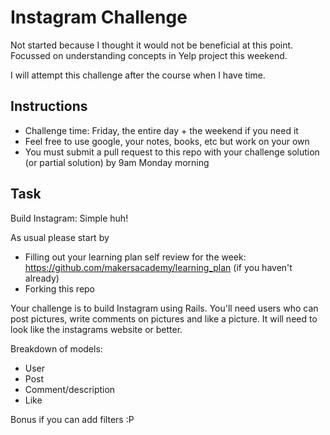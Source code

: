 Instagram Challenge
===================

Not started because I thought it would not be beneficial at this point. Focussed on understanding concepts in Yelp project this weekend.

I will attempt this challenge after the course when I have time.

Instructions
-------
* Challenge time: Friday, the entire day + the weekend if you need it
* Feel free to use google, your notes, books, etc but work on your own
* You must submit a pull request to this repo with your challenge solution (or partial solution) by 9am Monday morning

Task
-----

Build Instagram: Simple huh!

As usual please start by

* Filling out your learning plan self review for the week: https://github.com/makersacademy/learning_plan (if you haven't already)
* Forking this repo

Your challenge is to build Instagram using Rails. You'll need users who can post pictures, write comments on pictures and like a picture. It will need to look like the instagrams website or better.

Breakdown of models:
- User
- Post
- Comment/description
- Like

Bonus if you can add filters :P
